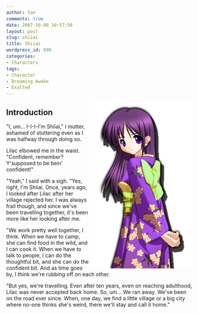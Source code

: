 ```yaml
---
author: Ian
comments: true
date: 2007-10-08 10:57:58
layout: post
slug: shiiai
title: Shiiai
wordpress_id: 699
categories:
- Characters
tags:
- Character
- Dreaming Awake
- Exalted
---
```


<p><img src="/fiction/characters/portraits/shiiai.png" style="float:right" /></p>
<h2>Introduction</h2>
<div>
<p>"I, um...  I-I-I-I&#039;m Shiiai," I mutter, ashamed of stuttering even as I was halfway through doing so.</p>
<p>Lilac elbowed me in the waist.  "Confident, remember?  Y&#039;supposed to be bein&#039; confident!"</p>
<p>"Yeah," I said with a sigh.  "Yes, right, I&#039;m Shiiai.  Once, years ago, I looked after Lilac after her village rejected her.  I was always frail though, and since we&#039;ve been travelling together, it&#039;s been more like her looking after me.</p>
<p>"We work pretty well together, I think.  When we have to camp, she can find food in the wild, and I can cook it.  When we have to talk to people, I can do the thoughtful bit, and she can do the confident bit.  And as time goes by, I think we&#039;re rubbing off on each other.</p>
<p>"But yes, we&#039;re travelling.  Even after ten years, even on reaching adulthood, Lilac was never accepted back home.  So, um...  We ran away.  We&#039;ve been on the road ever since.  When, one day, we find a little village or a big city where no-one thinks she&#039;s weird, there we&#039;ll stay and call it home."</p>
</div>